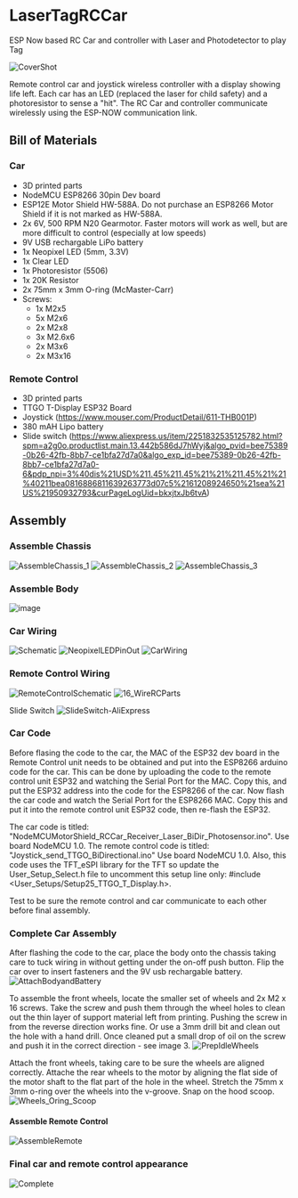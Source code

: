 # LaserTagRCCar
ESP Now based RC Car and controller with Laser and Photodetector to play Tag

![CoverShot](https://github.com/donxw/LaserTagRCCar/assets/31633408/ed9588b4-275d-4282-90f4-00b7788a9374)

Remote control car and joystick wireless controller with a display showing life left.  Each car has an LED (replaced the laser for child safety) and a photoresistor to sense a "hit".  The RC Car and controller communicate wirelessly using the ESP-NOW communication link.
## Bill of Materials
### Car
* 3D printed parts
* NodeMCU ESP8266 30pin Dev board
* ESP12E Motor Shield HW-588A.  Do not purchase an ESP8266 Motor Shield if it is not marked as HW-588A.
* 2x 6V, 500 RPM N20 Gearmotor.  Faster motors will work as well, but are more difficult to control (especially at low speeds)
* 9V USB rechargable LiPo battery
* 1x Neopixel LED (5mm, 3.3V)
* 1x Clear LED
* 1x Photoresistor (5506)
* 1x 20K Resistor
* 2x 75mm x 3mm O-ring (McMaster-Carr)
* Screws:
  * 1x M2x5
  * 5x M2x6
  * 2x M2x8
  * 3x M2.6x6
  * 2x M3x6
  * 2x M3x16
### Remote Control
* 3D printed parts
* TTGO T-Display ESP32 Board
* Joystick (https://www.mouser.com/ProductDetail/611-THB001P)
* 380 mAH Lipo battery
* Slide switch (https://www.aliexpress.us/item/2251832535125782.html?spm=a2g0o.productlist.main.13.442b586dJ7hWyj&algo_pvid=bee75389-0b26-42fb-8bb7-ce1bfa27d7a0&algo_exp_id=bee75389-0b26-42fb-8bb7-ce1bfa27d7a0-6&pdp_npi=3%40dis%21USD%211.45%211.45%21%21%211.45%21%21%40211bea0816886811639263773d07c5%2161208924650%21sea%21US%21950932793&curPageLogUid=bkxjtxJb6tvA)

## Assembly
### Assemble Chassis
![AssembleChassis_1](https://github.com/donxw/LaserTagRCCar/assets/31633408/e0393fd0-7d51-4b9b-9516-7a31397fddef)
![AssembleChassis_2](https://github.com/donxw/LaserTagRCCar/assets/31633408/38259e16-cbf0-4805-a58b-43195cd261bb)
![AssembleChassis_3](https://github.com/donxw/LaserTagRCCar/assets/31633408/7ec46d23-d3d4-49d3-b172-5147fc86064f)

### Assemble Body
![image](https://github.com/donxw/LaserTagRCCar/assets/31633408/3b821f34-f054-46cb-b885-a030488168ec)

### Car Wiring
![Schematic](https://github.com/donxw/LaserTagRCCar/assets/31633408/0395bd82-0c10-4ed3-b41e-0046131874ad)
![NeopixelLEDPinOut](https://github.com/donxw/LaserTagRCCar/assets/31633408/8b121850-3834-4be7-a6ce-24b9217479a4)
![CarWiring](https://github.com/donxw/LaserTagRCCar/assets/31633408/39968a68-8d50-41bf-b99f-6f536df59da6)

### Remote Control Wiring
![RemoteControlSchematic](https://github.com/donxw/LaserTagRCCar/assets/31633408/3a873c28-8bed-442e-b47b-2344d01ab724)
![16_WireRCParts](https://github.com/donxw/LaserTagRCCar/assets/31633408/58ca24b4-1c06-4ce2-84c9-5fed1ec5fefe)

Slide Switch 
![SlideSwitch-AliExpress](https://github.com/donxw/LaserTagRCCar/assets/31633408/a27ece8d-472b-4e03-a1c9-76e23f43cc1a)

### Car Code
Before flasing the code to the car, the MAC of the ESP32 dev board in the Remote Control unit needs to be obtained and put into the ESP8266 arduino code for the car.  This can be done by uploading the code to the remote control unit ESP32 and watching the Serial Port for the MAC.  Copy this, and put the ESP32 address into the code for the ESP8266 of the car.  Now flash the car code and watch the Serial Port for the ESP8266 MAC.  Copy this and put it into the remote control unit ESP32 code, then re-flash the ESP32.

The car code is titled: "NodeMCUMotorShield_RCCar_Receiver_Laser_BiDir_Photosensor.ino".  Use board NodeMCU 1.0.
The remote control code is titled:  "Joystick_send_TTGO_BiDirectional.ino"  Use board NodeMCU 1.0.  Also, this code uses the TFT_eSPI library for the TFT so update the User_Setup_Select.h file to uncomment this setup line only: #include <User_Setups/Setup25_TTGO_T_Display.h>.

Test to be sure the remote control and car communicate to each other before final assembly.

### Complete Car Assembly
After flashing the code to the car, place the body onto the chassis taking care to tuck wiring in without getting under the on-off push button.  Flip the car over to insert fasteners and the 9V usb rechargable battery.
![AttachBodyandBattery](https://github.com/donxw/LaserTagRCCar/assets/31633408/1a7b01af-68c7-44bc-afa8-15e465527516)

To assemble the front wheels, locate the smaller set of wheels and 2x M2 x 16 screws.  Take the screw and push them through the wheel holes to clean out the thin layer of support material left from printing.  Pushing the screw in from the reverse direction works fine.  Or use a 3mm drill bit and clean out the hole with a hand drill.  Once cleaned put a small drop of oil on the screw and push it in the correct direction - see image 3.
![PrepIdleWheels](https://github.com/donxw/LaserTagRCCar/assets/31633408/3c83edad-6604-4e06-8e0a-6bcffcc50f69)

Attach the front wheels, taking care to be sure the wheels are aligned correctly.  Attache the rear wheels to the motor by aligning the flat side of the motor shaft to the flat part of the hole in the wheel.  Stretch the 75mm x 3mm o-ring over the wheels into the v-groove.  Snap on the hood scoop.
![Wheels_Oring_Scoop](https://github.com/donxw/LaserTagRCCar/assets/31633408/072ac189-15bc-4ba7-a984-be9f007a32af)

#### Assemble Remote Control
![AssembleRemote](https://github.com/donxw/LaserTagRCCar/assets/31633408/7b3fcec2-8144-4f4d-8e18-9568a467a4a9)

### Final car and remote control appearance 
![Complete](https://github.com/donxw/LaserTagRCCar/assets/31633408/341ffcf6-d59d-459a-a089-c7980ab5dd3f)









